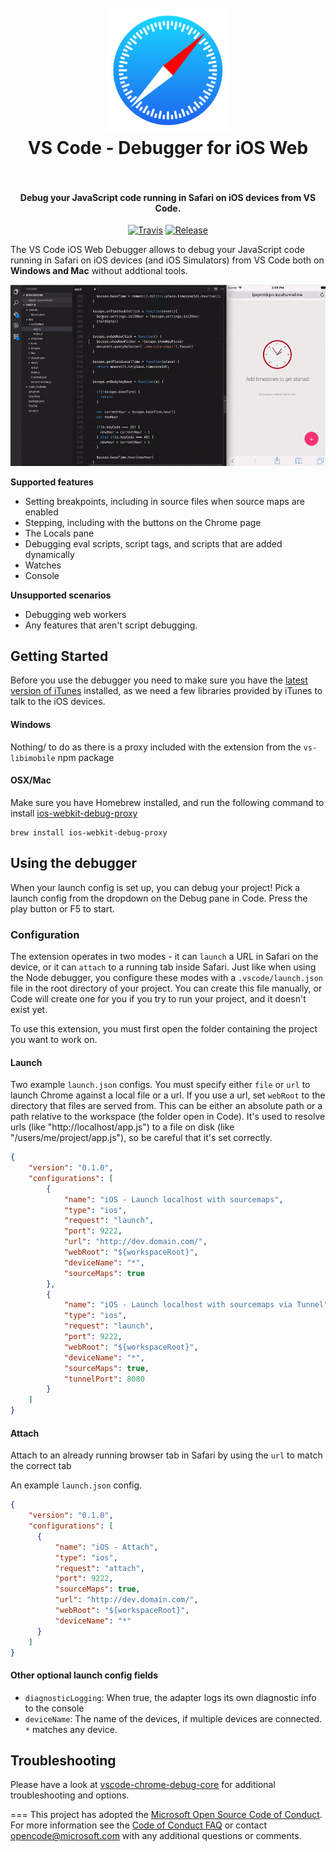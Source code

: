 
<h1 align="center">
  <br>
    <img src=".readme/icon.png" alt="logo" width="200">
  <br>
  VS Code - Debugger for iOS Web
  <br>
  <br>
</h1>

<h4 align="center">Debug your JavaScript code running in Safari on iOS devices from VS Code.</h4>

<p align="center">
  <a href="https://travis-ci.com/Microsoft/vscode-ios-web-debug"><img src="https://travis-ci.com/Microsoft/vscode-ios-web-debug.svg?token=WQL8U9tKa9M9yQmjXHTp" alt="Travis"></a>
  <a href="https://github.com/microsoft/vscode-ios-web-debug/releases"><img src="https://img.shields.io/github/release/Microsoft/vscode-ios-web-debug.svg" alt="Release"></a>
</p>

The VS Code iOS Web Debugger allows to debug your JavaScript code running in Safari on iOS devices (and iOS Simulators) from VS Code both on **Windows and Mac** without addtional tools.

![](.readme/demo.gif)

**Supported features**
* Setting breakpoints, including in source files when source maps are enabled
* Stepping, including with the buttons on the Chrome page
* The Locals pane
* Debugging eval scripts, script tags, and scripts that are added dynamically
* Watches
* Console

**Unsupported scenarios**
* Debugging web workers
* Any features that aren't script debugging.

## Getting Started

Before you use the debugger you need to make sure you have the [latest version of iTunes](http://www.apple.com/itunes/download/) installed, as we need a few libraries provided by iTunes to talk to the iOS devices.

#### Windows
Nothing/ to do as there is a proxy included with the extension from the `vs-libimobile` npm package

#### OSX/Mac
Make sure you have Homebrew installed, and run the following command to install [ios-webkit-debug-proxy](https://github.com/google/ios-webkit-debug-proxy)

```
brew install ios-webkit-debug-proxy
````

## Using the debugger

When your launch config is set up, you can debug your project! Pick a launch config from the dropdown on the Debug pane in Code. Press the play button or F5 to start.

### Configuration 

The extension operates in two modes - it can `launch` a URL in Safari on the device, or it can `attach` to a running tab inside Safari. Just like when using the Node debugger, you configure these modes with a `.vscode/launch.json` file in the root directory of your project. You can create this file manually, or Code will create one for you if you try to run your project, and it doesn't exist yet.

To use this extension, you must first open the folder containing the project you want to work on.

#### Launch
Two example `launch.json` configs. You must specify either `file` or `url` to launch Chrome against a local file or a url. If you use a url, set `webRoot` to the directory that files are served from. This can be either an absolute path or a path relative to the workspace (the folder open in Code). It's used to resolve urls (like "http://localhost/app.js") to a file on disk (like "/users/me/project/app.js"), so be careful that it's set correctly.

```json
{
    "version": "0.1.0",
    "configurations": [
        {
            "name": "iOS - Launch localhost with sourcemaps",
            "type": "ios",
            "request": "launch",
            "port": 9222,
            "url": "http://dev.domain.com/",
            "webRoot": "${workspaceRoot}",
            "deviceName": "*",
            "sourceMaps": true
        },
        {
            "name": "iOS - Launch localhost with sourcemaps via Tunnel",
            "type": "ios",
            "request": "launch",
            "port": 9222,
            "webRoot": "${workspaceRoot}",
            "deviceName": "*",
            "sourceMaps": true,
            "tunnelPort": 8080
        }
    ]
}
```

#### Attach

Attach to an already running browser tab in Safari by using the `url` to match the correct tab

An example `launch.json` config.
```json
{
    "version": "0.1.0",
    "configurations": [
      {
          "name": "iOS - Attach",
          "type": "ios",
          "request": "attach",
          "port": 9222,
          "sourceMaps": true,
          "url": "http://dev.domain.com/",
          "webRoot": "${workspaceRoot}",
          "deviceName": "*"
      }
    ]
}
```

#### Other optional launch config fields
* `diagnosticLogging`: When true, the adapter logs its own diagnostic info to the console
* `deviceName`: The name of the devices, if multiple devices are connected. `*` matches any device.


## Troubleshooting
Please have a look at [vscode-chrome-debug-core](https://github.com/Microsoft/vscode-chrome-debug-core/) for additional troubleshooting and options.

===
This project has adopted the [Microsoft Open Source Code of Conduct](https://opensource.microsoft.com/codeofconduct/). For more information see the [Code of Conduct FAQ](https://opensource.microsoft.com/codeofconduct/faq/) or contact [opencode@microsoft.com](mailto:opencode@microsoft.com) with any additional questions or comments.

